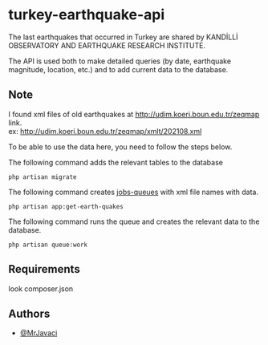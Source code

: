 # turkey-earthquake-api

The last earthquakes that occurred in Turkey are shared by KANDİLLİ OBSERVATORY AND EARTHQUAKE RESEARCH INSTITUTE.

The API is used both to make detailed queries (by date, earthquake magnitude, location, etc.) and to add current data to
the database.

## Note

I found xml files of old earthquakes at http://udim.koeri.boun.edu.tr/zeqmap link.  
ex: http://udim.koeri.boun.edu.tr/zeqmap/xmlt/202108.xml

To be able to use the data here, you need to follow the steps below.

The following command adds the relevant tables to the database

```shell
php artisan migrate
```

The following command creates [jobs-queues](https://laravel.com/docs/10.x/queues) with xml file names with data.

```shell
php artisan app:get-earth-quakes
```

The following command runs the queue and creates the relevant data to the database.

```shell
php artisan queue:work
```

## Requirements

look composer.json

## Authors

- [@MrJavaci](https://www.github.com/Mrjavaci)

  

